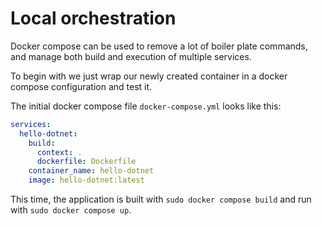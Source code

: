 # Local orchestration

Docker compose can be used to remove a lot of boiler plate commands, and manage both build and execution of multiple services.

To begin with we just wrap our newly created container in a docker compose configuration and test it.

The initial docker compose file `docker-compose.yml` looks like this:

```yaml
services:
  hello-dotnet:
    build:
      context: .
      dockerfile: Dockerfile
    container_name: hello-dotnet
    image: hello-dotnet:latest
```

This time, the application is built with `sudo docker compose build` and run with `sudo docker compose up`.
